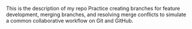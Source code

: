This is the description of my repo 
Practice creating branches for feature development, merging branches, and resolving merge conflicts to simulate a common collaborative workflow on Git and GitHub.

